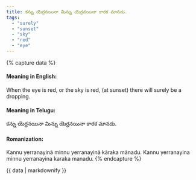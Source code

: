 ```yaml
---
title: కన్ను యెర్రనయినా మిన్ను యెర్రనయినా కారక మానదు.
tags:
  - "surely"
  - "sunset"
  - "sky"
  - "red"
  - "eye"
---
```


{% capture data %}
#### Meaning in English:
When the eye is red, or the sky is red, (at sunset) there will surely be a dropping.

#### Meaning in Telugu:
కన్ను యెర్రనయినా మిన్ను యెర్రనయినా కారక మానదు.

#### Romanization:
Kannu yerranayinā minnu yerranayinā kāraka mānadu.
Kannu yerranayina minnu yerranayina karaka manadu.
{% endcapture %}

{{ data | markdownify }}

